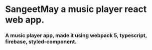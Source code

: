 # SangeetMay a music player react web app.

### A music player app, made it using webpack 5, typescript, firebase, styled-component.
